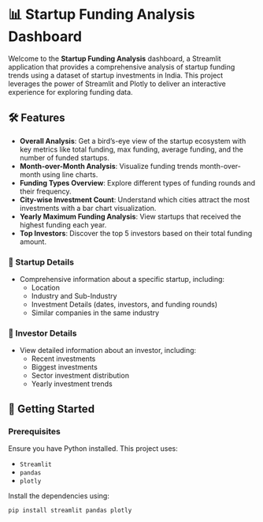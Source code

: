 # 📊 Startup Funding Analysis Dashboard

Welcome to the **Startup Funding Analysis** dashboard, a Streamlit application that provides a comprehensive analysis of startup funding trends using a dataset of startup investments in India. This project leverages the power of Streamlit and Plotly to deliver an interactive experience for exploring funding data.

## 🛠 Features

- **Overall Analysis**: Get a bird’s-eye view of the startup ecosystem with key metrics like total funding, max funding, average funding, and the number of funded startups.
- **Month-over-Month Analysis**: Visualize funding trends month-over-month using line charts.
- **Funding Types Overview**: Explore different types of funding rounds and their frequency.
- **City-wise Investment Count**: Understand which cities attract the most investments with a bar chart visualization.
- **Yearly Maximum Funding Analysis**: View startups that received the highest funding each year.
- **Top Investors**: Discover the top 5 investors based on their total funding amount.

### 🏢 Startup Details
- Comprehensive information about a specific startup, including:
  - Location
  - Industry and Sub-Industry
  - Investment Details (dates, investors, and funding rounds)
  - Similar companies in the same industry

### 💼 Investor Details
- View detailed information about an investor, including:
  - Recent investments
  - Biggest investments
  - Sector investment distribution
  - Yearly investment trends

## 🚀 Getting Started

### Prerequisites
Ensure you have Python installed. This project uses:
- `Streamlit`
- `pandas`
- `plotly`

Install the dependencies using:
```bash
pip install streamlit pandas plotly
